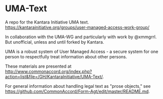 # UMA-Text
A repo for the Kantara Initiative UMA text.  https://kantarainitiative.org/groups/user-managed-access-work-group/

In collaboration with the UMA-WG and particularly with work by @xmmgrrl. But unofficial, unless and until forked by Kantara.  

UMA is a robust system of User Managed Access - a secure system for one person to respectfully treat information about other persons.

These materials are presented at http://www.commonaccord.org/index.php?action=list&file=/GH/KantaraInitiative/UMA-Text/.

For general information about handling legal text as "prose objects," see https://github.com/CommonAccord/Form-Agt/edit/master/README.md.
